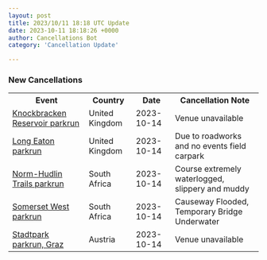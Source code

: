 ```yaml
---
layout: post
title: 2023/10/11 18:18 UTC Update
date: 2023-10-11 18:18:26 +0000
author: Cancellations Bot
category: 'Cancellation Update'

---
```


<h3>New Cancellations</h3>
<div class='hscrollable'>
<table style='width: 100%'>
    <tr>
        <th>Event</th>
        <th>Country</th>
        <th>Date</th>
        <th>Cancellation Note</th>
    </tr>
    <tr>
        <td><a href="https://www.parkrun.org.uk/knockbrackenreservoir">Knockbracken Reservoir parkrun</a></td>
        <td>United Kingdom</td>
        <td>2023-10-14</td>
        <td>Venue unavailable</td>
    </tr>
    <tr>
        <td><a href="https://www.parkrun.org.uk/longeaton">Long Eaton parkrun</a></td>
        <td>United Kingdom</td>
        <td>2023-10-14</td>
        <td>Due to roadworks and no events field carpark</td>
    </tr>
    <tr>
        <td><a href="https://www.parkrun.co.za/normhudlintrails">Norm-Hudlin Trails parkrun</a></td>
        <td>South Africa</td>
        <td>2023-10-14</td>
        <td>Course extremely waterlogged, slippery and muddy</td>
    </tr>
    <tr>
        <td><a href="https://www.parkrun.co.za/somersetwest">Somerset West parkrun</a></td>
        <td>South Africa</td>
        <td>2023-10-14</td>
        <td>Causeway Flooded, Temporary Bridge Underwater</td>
    </tr>
    <tr>
        <td><a href="https://www.parkrun.co.at/stadtparkgraz">Stadtpark parkrun, Graz</a></td>
        <td>Austria</td>
        <td>2023-10-14</td>
        <td>Venue unavailable</td>
    </tr>
</table>
</div>
